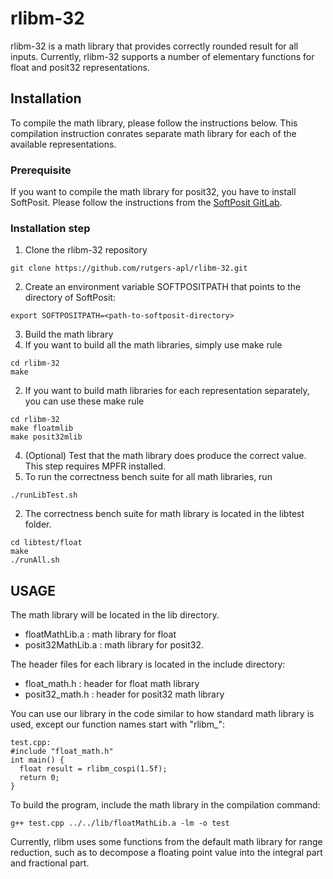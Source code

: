 # rlibm-32

rlibm-32 is a math library that provides correctly rounded result for all inputs. Currently, rlibm-32 supports a number of elementary functions for float and posit32 representations. 

## Installation
To compile the math library, please follow the instructions below.
This compilation instruction conrates separate math library for each of the available representations.

### Prerequisite
If you want to compile the math library for posit32, you have to install SoftPosit. Please follow the instructions from the [SoftPosit GitLab](https://gitlab.com/cerlane/SoftPosit).

### Installation step
1. Clone the rlibm-32 repository
```
git clone https://github.com/rutgers-apl/rlibm-32.git
```

2. Create an environment variable SOFTPOSITPATH that points to the directory of SoftPosit:
```
export SOFTPOSITPATH=<path-to-softposit-directory>
```
  
3. Build the math library
  1. If you want to build all the math libraries, simply use make rule
  ```
  cd rlibm-32
  make
  ```

  2. If you want to build math libraries for each representation separately, you can use these make rule
  ```
  cd rlibm-32
  make floatmlib
  make posit32mlib
  ```
4. (Optional) Test that the math library does produce the correct value. This step requires MPFR installed.
  1. To run the correctness bench suite for all math libraries, run
  ```
  ./runLibTest.sh
  ```
  2. The correctness bench suite for math library is located in the libtest folder.
  ```
  cd libtest/float
  make
  ./runAll.sh
  ```

## USAGE
The math library will be located in the lib directory.
  * floatMathLib.a : math library for float
  * posit32MathLib.a : math library for posit32.

The header files for each library is located in the include directory:
  * float_math.h : header for float math library
  * posit32_math.h : header for posit32 math library

You can use our library in the code similar to how standard math library is used, except our function names start with "rlibm_":
```
test.cpp: 
#include "float_math.h"
int main() {
  float result = rlibm_cospi(1.5f);
  return 0;
}
```

To build the program, include the math library in the compilation command:
```
g++ test.cpp ../../lib/floatMathLib.a -lm -o test
```
Currently, rlibm uses some functions from the default math library for range reduction, such as to decompose a floating point value into the integral part and fractional part.
